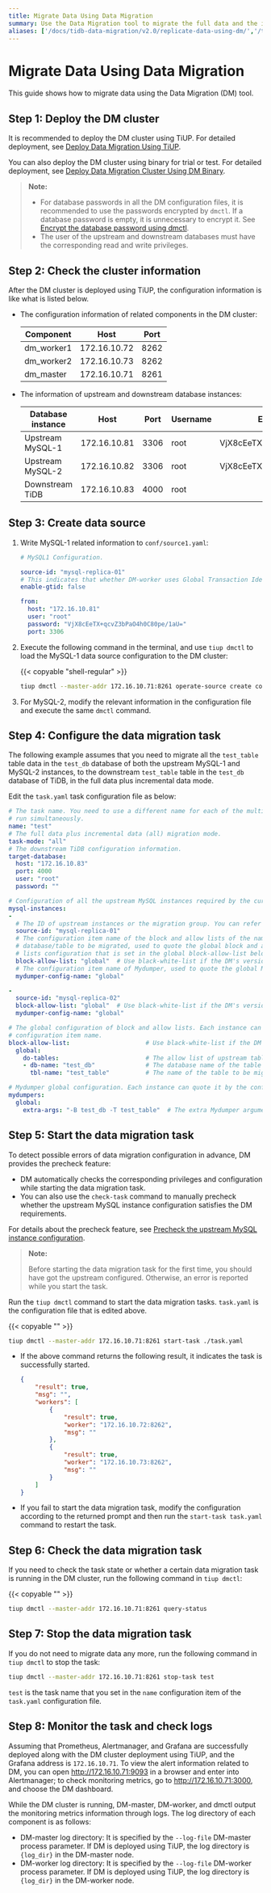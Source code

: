 ```yaml
---
title: Migrate Data Using Data Migration
summary: Use the Data Migration tool to migrate the full data and the incremental data.
aliases: ['/docs/tidb-data-migration/v2.0/replicate-data-using-dm/','/tidb-data-migration/v2.0/replicate-data-using-dm']
---
```


# Migrate Data Using Data Migration

This guide shows how to migrate data using the Data Migration (DM) tool.

## Step 1: Deploy the DM cluster

It is recommended to deploy the DM cluster using TiUP. For detailed deployment, see [Deploy Data Migration Using TiUP](deploy-a-dm-cluster-using-tiup.md).

You can also deploy the DM cluster using binary for trial or test. For detailed deployment, see [Deploy Data Migration Cluster Using DM Binary](deploy-a-dm-cluster-using-binary.md).

> **Note:**
>
> - For database passwords in all the DM configuration files, it is recommended to use the passwords encrypted by `dmctl`. If a database password is empty, it is unnecessary to encrypt it. See [Encrypt the database password using dmctl](manage-source.md#encrypt-the-database-password).
> - The user of the upstream and downstream databases must have the corresponding read and write privileges.

## Step 2: Check the cluster information

After the DM cluster is deployed using TiUP, the configuration information is like what is listed below.

- The configuration information of related components in the DM cluster:

    | Component | Host | Port |
    |------| ---- | ---- |
    | dm_worker1 | 172.16.10.72 | 8262 |
    | dm_worker2 | 172.16.10.73 | 8262 |
    | dm_master | 172.16.10.71 | 8261 |

- The information of upstream and downstream database instances:

    | Database instance | Host | Port | Username | Encrypted password |
    | -------- | --- | --- | --- | --- |
    | Upstream MySQL-1 | 172.16.10.81 | 3306 | root | VjX8cEeTX+qcvZ3bPaO4h0C80pe/1aU= |
    | Upstream MySQL-2 | 172.16.10.82 | 3306 | root | VjX8cEeTX+qcvZ3bPaO4h0C80pe/1aU= |
    | Downstream TiDB | 172.16.10.83 | 4000 | root | |

## Step 3: Create data source

1. Write MySQL-1 related information to `conf/source1.yaml`:

    ```yaml
    # MySQL1 Configuration.

    source-id: "mysql-replica-01"
    # This indicates that whether DM-worker uses Global Transaction Identifier (GTID) to pull binlog. Before you use this configuration item, make sure that the GTID mode is enabled in the upstream MySQL.
    enable-gtid: false

    from:
      host: "172.16.10.81"
      user: "root"
      password: "VjX8cEeTX+qcvZ3bPaO4h0C80pe/1aU="
      port: 3306
    ```

2. Execute the following command in the terminal, and use `tiup dmctl` to load the MySQL-1 data source configuration to the DM cluster:

    {{< copyable "shell-regular" >}}

    ```bash
    tiup dmctl --master-addr 172.16.10.71:8261 operate-source create conf/source1.yaml
    ```

3. For MySQL-2, modify the relevant information in the configuration file and execute the same `dmctl` command.

## Step 4: Configure the data migration task

The following example assumes that you need to migrate all the `test_table` table data in the `test_db` database of both the upstream MySQL-1 and MySQL-2 instances, to the downstream `test_table` table in the `test_db` database of TiDB, in the full data plus incremental data mode.

Edit the `task.yaml` task configuration file as below:

```yaml
# The task name. You need to use a different name for each of the multiple tasks that
# run simultaneously.
name: "test"
# The full data plus incremental data (all) migration mode.
task-mode: "all"
# The downstream TiDB configuration information.
target-database:
  host: "172.16.10.83"
  port: 4000
  user: "root"
  password: ""

# Configuration of all the upstream MySQL instances required by the current data migration task.
mysql-instances:
-
  # The ID of upstream instances or the migration group. You can refer to the configuration of `source_id` in the "inventory.ini" file or in the "dm-master.toml" file.
  source-id: "mysql-replica-01"
  # The configuration item name of the block and allow lists of the name of the
  # database/table to be migrated, used to quote the global block and allow
  # lists configuration that is set in the global block-allow-list below.
  block-allow-list: "global"  # Use black-white-list if the DM's version <= v2.0.0-beta.2.
  # The configuration item name of Mydumper, used to quote the global Mydumper configuration.
  mydumper-config-name: "global"

-
  source-id: "mysql-replica-02"
  block-allow-list: "global"  # Use black-white-list if the DM's version <= v2.0.0-beta.2.
  mydumper-config-name: "global"

# The global configuration of block and allow lists. Each instance can quote it by the
# configuration item name.
block-allow-list:                     # Use black-white-list if the DM's version <= v2.0.0-beta.2.
  global:
    do-tables:                        # The allow list of upstream tables to be migrated.
    - db-name: "test_db"              # The database name of the table to be migrated.
      tbl-name: "test_table"          # The name of the table to be migrated.

# Mydumper global configuration. Each instance can quote it by the configuration item name.
mydumpers:
  global:
    extra-args: "-B test_db -T test_table"  # The extra Mydumper argument. Since DM 1.0.2, DM automatically generates the "--tables-list" configuration. For versions earlier than 1.0.2, you need to configure this option manually.
```

## Step 5: Start the data migration task

To detect possible errors of data migration configuration in advance, DM provides the precheck feature:

- DM automatically checks the corresponding privileges and configuration while starting the data migration task.
- You can also use the `check-task` command to manually precheck whether the upstream MySQL instance configuration satisfies the DM requirements.

For details about the precheck feature, see [Precheck the upstream MySQL instance configuration](precheck.md).

> **Note:**
>
> Before starting the data migration task for the first time, you should have got the upstream configured. Otherwise, an error is reported while you start the task.

Run the `tiup dmctl` command to start the data migration tasks. `task.yaml` is the configuration file that is edited above.

{{< copyable "" >}}

```bash
tiup dmctl --master-addr 172.16.10.71:8261 start-task ./task.yaml
```

- If the above command returns the following result, it indicates the task is successfully started.

    ```json
    {
        "result": true,
        "msg": "",
        "workers": [
            {
                "result": true,
                "worker": "172.16.10.72:8262",
                "msg": ""
            },
            {
                "result": true,
                "worker": "172.16.10.73:8262",
                "msg": ""
            }
        ]
    }
    ```

- If you fail to start the data migration task, modify the configuration according to the returned prompt and then run the `start-task task.yaml` command to restart the task.

## Step 6: Check the data migration task

If you need to check the task state or whether a certain data migration task is running in the DM cluster, run the following command in `tiup dmctl`:

{{< copyable "" >}}

```bash
tiup dmctl --master-addr 172.16.10.71:8261 query-status
```

## Step 7: Stop the data migration task

If you do not need to migrate data any more, run the following command in `tiup dmctl` to stop the task:

```bash
tiup dmctl --master-addr 172.16.10.71:8261 stop-task test
```

`test` is the task name that you set in the `name` configuration item of the `task.yaml` configuration file.

## Step 8: Monitor the task and check logs

Assuming that Prometheus, Alertmanager, and Grafana are successfully deployed along with the DM cluster deployment using TiUP, and the Grafana address is `172.16.10.71`. To view the alert information related to DM, you can open <http://172.16.10.71:9093> in a browser and enter into Alertmanager; to check monitoring metrics, go to <http://172.16.10.71:3000>, and choose the DM dashboard.

While the DM cluster is running, DM-master, DM-worker, and dmctl output the monitoring metrics information through logs. The log directory of each component is as follows:

- DM-master log directory: It is specified by the `--log-file` DM-master process parameter. If DM is deployed using TiUP, the log directory is `{log_dir}` in the DM-master node.
- DM-worker log directory: It is specified by the `--log-file` DM-worker process parameter. If DM is deployed using TiUP, the log directory is `{log_dir}` in the DM-worker node.
